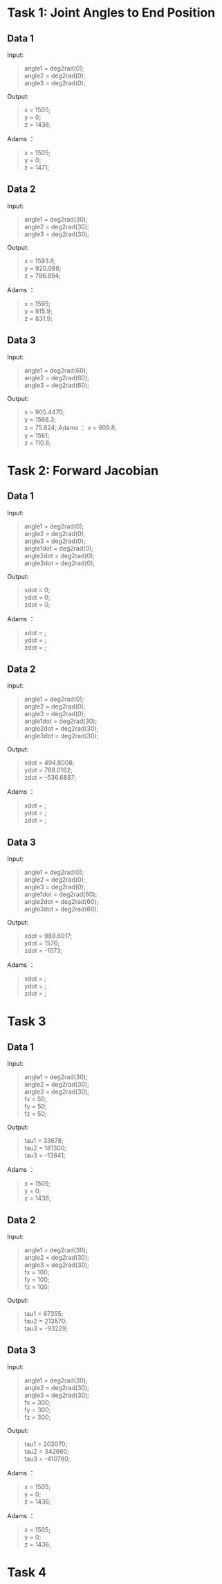# Task 1: Joint Angles to End Position
## Data 1
Input:
> angle1 = deg2rad(0);  
> angle2 = deg2rad(0);  
> angle3 = deg2rad(0);

Output:
> x = 1505;  
> y = 0;  
> z = 1436;

Adams ：
> x = 1505;  
> y = 0;  
> z = 1471;  
>
## Data 2
Input:
> angle1 = deg2rad(30);  
> angle2 = deg2rad(30);  
> angle3 = deg2rad(30);  

Output:
> x = 1593.6;  
> y = 920.088;  
> z = 796.894;
> 
Adams ：
> x = 1595;  
> y = 915.9;  
> z = 831.9;  

## Data 3
Input:
> angle1 = deg2rad(60);  
> angle2 = deg2rad(60);  
> angle3 = deg2rad(60);  

Output:
> x = 905.4470;  
> y = 1568.3;  
> z = 75.824;
Adams ：
> x = 909.8;  
> y = 1561;  
> z = 110.8;  

# Task 2: Forward Jacobian
## Data 1
Input:
> angle1 = deg2rad(0);  
> angle2 = deg2rad(0);  
> angle3 = deg2rad(0);  
> angle1dot = deg2rad(0);  
> angle2dot = deg2rad(0);  
> angle3dot = deg2rad(0);  

Output:
> xdot = 0;  
> ydot = 0;  
> zdot = 0;  

Adams ：
> xdot = ;  
> ydot = ;  
> zdot = ;

## Data 2
Input:
> angle1 = deg2rad(0);  
> angle2 = deg2rad(0);  
> angle3 = deg2rad(0);  
> angle1dot = deg2rad(30);  
> angle2dot = deg2rad(30);  
> angle3dot = deg2rad(30);  


Output:
> xdot = 494.8008;  
> ydot = 788.0162;  
> zdot = -536.6887;  

Adams ：
> xdot = ;  
> ydot = ;  
> zdot = ;

## Data 3
Input:
> angle1 = deg2rad(0);  
> angle2 = deg2rad(0);  
> angle3 = deg2rad(0);  
> angle1dot = deg2rad(60);  
> angle2dot = deg2rad(60);  
> angle3dot = deg2rad(60);  

Output:
> xdot = 989.6017;  
> ydot = 1576;  
> zdot = -1073; 

Adams ：
> xdot = ;  
> ydot = ;  
> zdot = ;

# Task 3
## Data 1
Input:
> angle1 = deg2rad(30);  
> angle2 = deg2rad(30);  
> angle3 = deg2rad(30);  
> fx = 50;  
> fy = 50;  
> fz = 50;  

Output:
> tau1 = 33678;  
> tau2 = 181300;  
> tau3 = -13841;

Adams ：
> x = 1505;  
> y = 0;  
> z = 1436;  

## Data 2
Input:
> angle1 = deg2rad(30);  
> angle2 = deg2rad(30);  
> angle3 = deg2rad(30);  
> fx = 100;  
> fy = 100;  
> fz = 100;  

Output:
> tau1 = 67355;  
> tau2 = 213570;  
> tau3 = -93229;

## Data 3
Input:
> angle1 = deg2rad(30);  
> angle2 = deg2rad(30);  
> angle3 = deg2rad(30);  
> fx = 300;  
> fy = 300;  
> fz = 300;  

Output:
> tau1 = 202070;  
> tau2 = 342660;  
> tau3 = -410780;

Adams ：
> x = 1505;  
> y = 0;  
> z = 1436;

Adams ：
> x = 1505;  
> y = 0;  
> z = 1436;
# Task 4